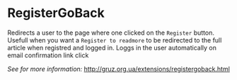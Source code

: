 # RegisterGoBack

Redirects a user to the page where one clicked on the `Register` button. Usefull when you want a `Register to readmore` to be redirected to the full article when registred and logged in. Loggs in the user automatically on email confirmation link click

*See for more information:* http://gruz.org.ua/extensions/registergoback.html